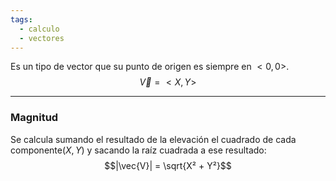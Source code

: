 ```yaml
---
tags:
  - calculo
  - vectores
---
```

Es un tipo de vector que su punto de origen es siempre en $<0,0>$.
$$\vec{V} = <X, Y>$$
***
### Magnitud
Se calcula sumando el resultado de la elevación el cuadrado de cada componente($X, Y$) y sacando la raíz cuadrada a ese resultado:
$$|\vec{V}| = \sqrt{X² + Y²}$$